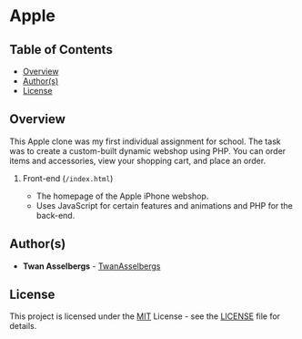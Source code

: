 # Apple


## Table of Contents

  - [Overview](#overview)
  - [Author(s)](#authors)
  - [License](#license)


## Overview

This Apple clone was my first individual assignment for school. The task was to create a custom-built dynamic webshop using PHP. You can order items and accessories, view your shopping cart, and place an order.

1. Front-end (`/index.html`)

   - The homepage of the Apple iPhone webshop.
   - Uses JavaScript for certain features and animations and PHP for the back-end.


## Author(s)

- **Twan Asselbergs** - [TwanAsselbergs](https://github.com/TwanAsselbergs)


## License

This project is licensed under the [MIT](LICENSE) License - see the [LICENSE](LICENSE) file for details.
